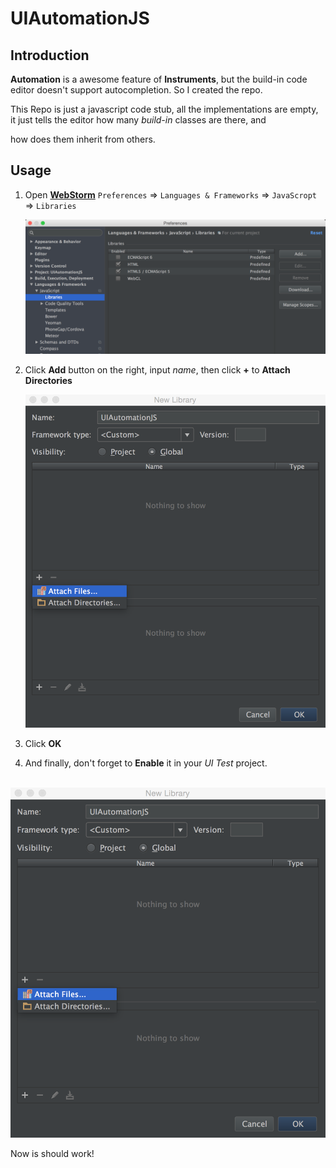 # UIAutomationJS

## Introduction

**Automation** is a awesome feature of **Instruments**, but the build-in code editor doesn't support autocompletion. So I created the repo.

This Repo is just a javascript code stub, all the implementations are empty, it just tells the editor how many _build-in_ classes are there, and

 how does them inherit from others.

## Usage

1. Open **[WebStorm](https://www.jetbrains.com/webstorm/)** `Preferences` => `Languages & Frameworks` => `JavaScropt` => `Libraries`
   
    ![Preference](https://github.com/rickytan/UIAutomationJS/blob/screenshot/images/s0.png?raw=true)
   
2. Click **Add** button on the right, input _name_, then click **+** to **Attach Directories**
   
    ![Custom Library](https://github.com/rickytan/UIAutomationJS/blob/screenshot/images/s1.png?raw=true)
   
3. Click **OK**
   
4. And finally, don't forget to **Enable** it in your _UI Test_ project.

​	![Enable](https://github.com/rickytan/UIAutomationJS/blob/screenshot/images/s1.png?raw=true)

Now is should work!

